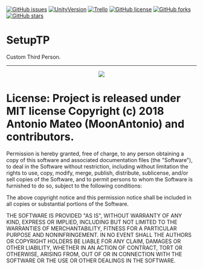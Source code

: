 
[![GitHub issues](https://img.shields.io/github/issues/MoonAntonio/SetupTP.svg)](https://github.com/MoonAntonio/SetupTP/issues)
[![UnityVersion](https://img.shields.io/badge/Unity-2017.3.1f1-blue.svg)](https://unity3d.com/es)
[![Trello](https://img.shields.io/badge/Trello-OFF-red.svg)](https://github.com/MoonAntonio/SetupTP)
[![GitHub license](https://img.shields.io/github/license/MoonAntonio/SetupTP.svg)](https://github.com/MoonAntonio/SetupTP/blob/master/LICENSE)
[![GitHub forks](https://img.shields.io/github/forks/MoonAntonio/BXT-TBBS.svg)](https://github.com/MoonAntonio/SetupTP/network)
[![GitHub stars](https://img.shields.io/github/stars/MoonAntonio/BXT-TBBS.svg)](https://github.com/MoonAntonio/SetupTP/stargazers)

# SetupTP
Custom Third Person.

---

<p align="center"><img src="https://github.com/MoonAntonio/SetupTP/blob/master/prev/prev.gif?raw=true"></p>

# License: Project is released under MIT license Copyright (c) 2018 Antonio Mateo (MoonAntonio) and contributors.

Permission is hereby granted, free of charge, to any person obtaining a copy of this software and associated documentation files (the "Software"), to deal in the Software without restriction, including without limitation the rights to use, copy, modify, merge, publish, distribute, sublicense, and/or sell copies of the Software, and to permit persons to whom the Software is furnished to do so, subject to the following conditions:

The above copyright notice and this permission notice shall be included in all copies or substantial portions of the Software.

THE SOFTWARE IS PROVIDED "AS IS", WITHOUT WARRANTY OF ANY KIND, EXPRESS OR IMPLIED, INCLUDING BUT NOT LIMITED TO THE WARRANTIES OF MERCHANTABILITY, FITNESS FOR A PARTICULAR PURPOSE AND NONINFRINGEMENT. IN NO EVENT SHALL THE AUTHORS OR COPYRIGHT HOLDERS BE LIABLE FOR ANY CLAIM, DAMAGES OR OTHER LIABILITY, WHETHER IN AN ACTION OF CONTRACT, TORT OR OTHERWISE, ARISING FROM, OUT OF OR IN CONNECTION WITH THE SOFTWARE OR THE USE OR OTHER DEALINGS IN THE SOFTWARE.
